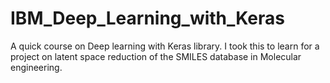 # IBM_Deep_Learning_with_Keras
A quick course on Deep learning with Keras library. I took this to learn for a project on latent space reduction of the SMILES database in Molecular engineering.
